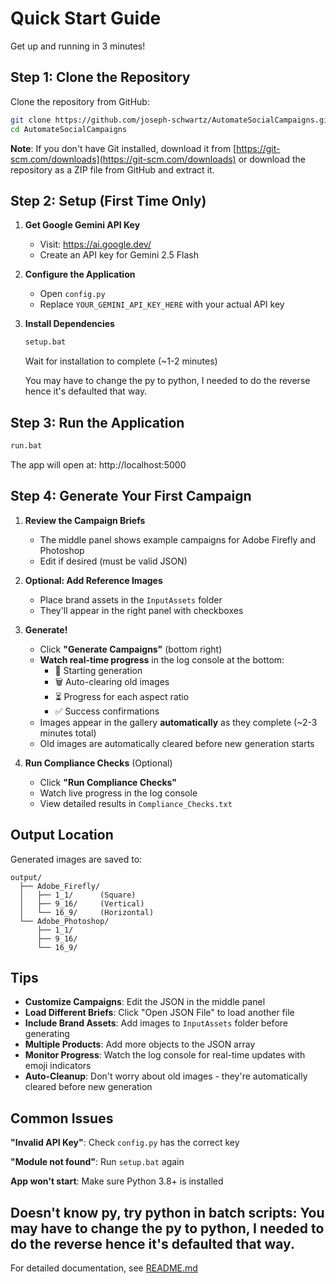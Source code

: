 # Quick Start Guide

Get up and running in 3 minutes!

## Step 1: Clone the Repository

Clone the repository from GitHub:

```bash
git clone https://github.com/joseph-schwartz/AutomateSocialCampaigns.git
cd AutomateSocialCampaigns
```

**Note**: If you don't have Git installed, download it from [https://git-scm.com/downloads](https://git-scm.com/downloads) or download the repository as a ZIP file from GitHub and extract it.

## Step 2: Setup (First Time Only)

1. **Get Google Gemini API Key**
   - Visit: https://ai.google.dev/
   - Create an API key for Gemini 2.5 Flash

2. **Configure the Application**
   - Open `config.py`
   - Replace `YOUR_GEMINI_API_KEY_HERE` with your actual API key

3. **Install Dependencies**
   ```bash
   setup.bat
   ```
   Wait for installation to complete (~1-2 minutes)

   You may have to change the py to python, I needed to do the reverse hence it's defaulted that way.

## Step 3: Run the Application

```bash
run.bat
```

The app will open at: http://localhost:5000

## Step 4: Generate Your First Campaign

1. **Review the Campaign Briefs**
   - The middle panel shows example campaigns for Adobe Firefly and Photoshop
   - Edit if desired (must be valid JSON)

2. **Optional: Add Reference Images**
   - Place brand assets in the `InputAssets` folder
   - They'll appear in the right panel with checkboxes

3. **Generate!**
   - Click **"Generate Campaigns"** (bottom right)
   - **Watch real-time progress** in the log console at the bottom:
     - 🚀 Starting generation
     - 🗑️ Auto-clearing old images
     - ⏳ Progress for each aspect ratio
     - ✅ Success confirmations
   - Images appear in the gallery **automatically** as they complete (~2-3 minutes total)
   - Old images are automatically cleared before new generation starts

4. **Run Compliance Checks** (Optional)
   - Click **"Run Compliance Checks"**
   - Watch live progress in the log console
   - View detailed results in `Compliance_Checks.txt`

## Output Location

Generated images are saved to:
```
output/
  ├── Adobe_Firefly/
  │   ├── 1_1/      (Square)
  │   ├── 9_16/     (Vertical)
  │   └── 16_9/     (Horizontal)
  └── Adobe_Photoshop/
      ├── 1_1/
      ├── 9_16/
      └── 16_9/
```

## Tips

- **Customize Campaigns**: Edit the JSON in the middle panel
- **Load Different Briefs**: Click "Open JSON File" to load another file
- **Include Brand Assets**: Add images to `InputAssets` folder before generating
- **Multiple Products**: Add more objects to the JSON array
- **Monitor Progress**: Watch the log console for real-time updates with emoji indicators
- **Auto-Cleanup**: Don't worry about old images - they're automatically cleared before new generation

## Common Issues

**"Invalid API Key"**: Check `config.py` has the correct key

**"Module not found"**: Run `setup.bat` again

**App won't start**: Make sure Python 3.8+ is installed

**Doesn't know py, try python in batch scripts**:  You may have to change the py to python, I needed to do the reverse hence it's defaulted that way.
---

For detailed documentation, see [README.md](README.md)

